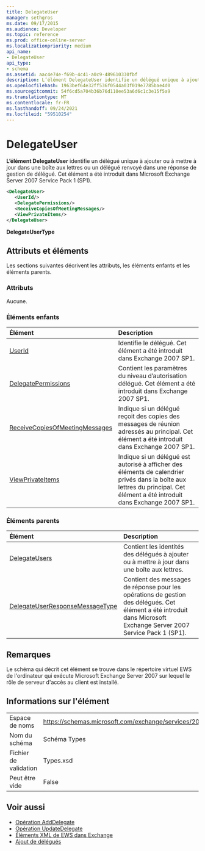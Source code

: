 ```yaml
---
title: DelegateUser
manager: sethgros
ms.date: 09/17/2015
ms.audience: Developer
ms.topic: reference
ms.prod: office-online-server
ms.localizationpriority: medium
api_name:
- DelegateUser
api_type:
- schema
ms.assetid: aac4e74e-f69b-4c41-a0c9-489610330fbf
description: L’élément DelegateUser identifie un délégué unique à ajouter ou à mettre à jour dans une boîte aux lettres ou un délégué renvoyé dans une réponse de gestion de délégué. Cet élément a été introduit dans Microsoft Exchange Server 2007 Service Pack 1 (SP1).
ms.openlocfilehash: 1963bef64e32ff536f0544a03f019e7785bae4d0
ms.sourcegitcommit: 54f6cd5a704b36b76d110ee53a6d6c1c3e15f5a9
ms.translationtype: MT
ms.contentlocale: fr-FR
ms.lasthandoff: 09/24/2021
ms.locfileid: "59510254"
---
```

# <a name="delegateuser"></a>DelegateUser

**L’élément DelegateUser** identifie un délégué unique à ajouter ou à mettre à jour dans une boîte aux lettres ou un délégué renvoyé dans une réponse de gestion de délégué. Cet élément a été introduit dans Microsoft Exchange Server 2007 Service Pack 1 (SP1). 
  
```xml
<DelegateUser>
   <UserId/>
   <DelegatePermissions/>
   <ReceiveCopiesOfMeetingMessages/>
   <ViewPrivateItems/>
</DelegateUser>
```

**DelegateUserType**

## <a name="attributes-and-elements"></a>Attributs et éléments

Les sections suivantes décrivent les attributs, les éléments enfants et les éléments parents.
  
### <a name="attributes"></a>Attributs

Aucune.
  
### <a name="child-elements"></a>Éléments enfants

|**Élément**|**Description**|
|:-----|:-----|
|[UserId](userid.md) <br/> |Identifie le délégué. Cet élément a été introduit dans Exchange 2007 SP1.  <br/> |
|[DelegatePermissions](delegatepermissions.md) <br/> |Contient les paramètres du niveau d’autorisation délégué. Cet élément a été introduit dans Exchange 2007 SP1.  <br/> |
|[ReceiveCopiesOfMeetingMessages](receivecopiesofmeetingmessages.md) <br/> |Indique si un délégué reçoit des copies des messages de réunion adressés au principal. Cet élément a été introduit dans Exchange 2007 SP1.  <br/> |
|[ViewPrivateItems](viewprivateitems.md) <br/> |Indique si un délégué est autorisé à afficher des éléments de calendrier privés dans la boîte aux lettres du principal. Cet élément a été introduit dans Exchange 2007 SP1.  <br/> |
   
### <a name="parent-elements"></a>Éléments parents

|**Élément**|**Description**|
|:-----|:-----|
|[DelegateUsers](delegateusers.md) <br/> |Contient les identités des délégués à ajouter ou à mettre à jour dans une boîte aux lettres.  <br/> |
|[DelegateUserResponseMessageType](delegateuserresponsemessagetype.md) <br/> |Contient des messages de réponse pour les opérations de gestion des délégués. Cet élément a été introduit dans Microsoft Exchange Server 2007 Service Pack 1 (SP1).  <br/> |
   
## <a name="remarks"></a>Remarques

Le schéma qui décrit cet élément se trouve dans le répertoire virtuel EWS de l'ordinateur qui exécute Microsoft Exchange Server 2007 sur lequel le rôle de serveur d'accès au client est installé.
  
## <a name="element-information"></a>Informations sur l'élément

|||
|:-----|:-----|
|Espace de noms  <br/> |https://schemas.microsoft.com/exchange/services/2006/types  <br/> |
|Nom du schéma  <br/> |Schéma Types  <br/> |
|Fichier de validation  <br/> |Types.xsd  <br/> |
|Peut être vide  <br/> |False  <br/> |
   
## <a name="see-also"></a>Voir aussi

- [Opération AddDelegate](adddelegate-operation.md) 
- [Opération UpdateDelegate](updatedelegate-operation.md)
- [Éléments XML de EWS dans Exchange](ews-xml-elements-in-exchange.md)
- [Ajout de délégués](https://msdn.microsoft.com/library/3a744150-66a3-4a13-9433-793603ba5038%28Office.15%29.aspx)

